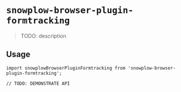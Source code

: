 # `snowplow-browser-plugin-formtracking`

> TODO: description

## Usage

```
import snowplowBrowserPluginFormtracking from 'snowplow-browser-plugin-formtracking';

// TODO: DEMONSTRATE API
```
